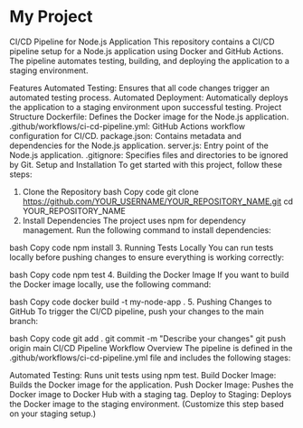 # My Project
CI/CD Pipeline for Node.js Application
This repository contains a CI/CD pipeline setup for a Node.js application using Docker and GitHub Actions. The pipeline automates testing, building, and deploying the application to a staging environment.

Features
Automated Testing: Ensures that all code changes trigger an automated testing process.
Automated Deployment: Automatically deploys the application to a staging environment upon successful testing.
Project Structure
Dockerfile: Defines the Docker image for the Node.js application.
.github/workflows/ci-cd-pipeline.yml: GitHub Actions workflow configuration for CI/CD.
package.json: Contains metadata and dependencies for the Node.js application.
server.js: Entry point of the Node.js application.
.gitignore: Specifies files and directories to be ignored by Git.
Setup and Installation
To get started with this project, follow these steps:

1. Clone the Repository
bash
Copy code
git clone https://github.com/YOUR_USERNAME/YOUR_REPOSITORY_NAME.git
cd YOUR_REPOSITORY_NAME
2. Install Dependencies
The project uses npm for dependency management. Run the following command to install dependencies:

bash
Copy code
npm install
3. Running Tests Locally
You can run tests locally before pushing changes to ensure everything is working correctly:

bash
Copy code
npm test
4. Building the Docker Image
If you want to build the Docker image locally, use the following command:

bash
Copy code
docker build -t my-node-app .
5. Pushing Changes to GitHub
To trigger the CI/CD pipeline, push your changes to the main branch:

bash
Copy code
git add .
git commit -m "Describe your changes"
git push origin main
CI/CD Pipeline
Workflow Overview
The pipeline is defined in the .github/workflows/ci-cd-pipeline.yml file and includes the following stages:

Automated Testing: Runs unit tests using npm test.
Build Docker Image: Builds the Docker image for the application.
Push Docker Image: Pushes the Docker image to Docker Hub with a staging tag.
Deploy to Staging: Deploys the Docker image to the staging environment. (Customize this step based on your staging setup.)
